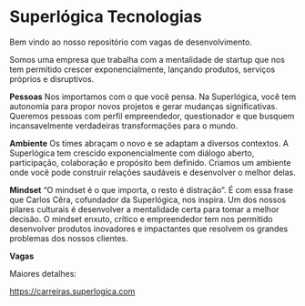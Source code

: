 # Superlógica Tecnologias

Bem vindo ao nosso repositório com vagas de desenvolvimento.

Somos uma empresa que trabalha com a mentalidade de startup que nos tem permitido crescer exponencialmente, lançando produtos, serviços próprios e disruptivos.

**Pessoas**
Nos importamos com o que você pensa. Na Superlógica, você tem autonomia para propor novos projetos e gerar mudanças significativas. Queremos pessoas com perfil empreendedor, questionador e que busquem incansavelmente verdadeiras transformações para o mundo.

**Ambiente**
Os times abraçam o novo e se adaptam a diversos contextos. A Superlógica tem crescido exponencialmente com diálogo aberto, participação, colaboração e propósito bem definido. Criamos um ambiente onde você pode construir relações saudáveis e desenvolver o melhor delas.

**Mindset**
“O mindset é o que importa, o resto é distração”. É com essa frase que Carlos Cêra, cofundador da Superlógica, nos inspira. Um dos nossos pilares culturais é desenvolver a mentalidade certa para tomar a melhor decisão. O mindset enxuto, crítico e empreendedor tem nos permitido desenvolver produtos inovadores e impactantes que resolvem os grandes problemas dos nossos clientes.


**Vagas**



Maiores detalhes:

https://carreiras.superlogica.com
